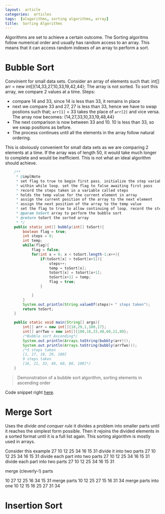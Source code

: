 ```yaml
---
layout:  article
categories:  articles
tags:  [alogorithms, sorting algorithms, array]
title:  Sorting Algorithms
---
```


Algorithms are set to achieve a certain outcome. The
Sorting algoritms follow numerical order and usually has random access to an array. This means that it can access random indexes of an array to perform a sort.

# Bubble Sort

Convinient for small data sets. Consider an array of elements such that:
		int[] arr = new int[]{14,33,27,10,33,19,42,44};
The array is not sorted. To sort this array, we compare 2 values at a time.
Steps:

+ compare 14 and 33, since 14 is less than 33, it remains in place
+ next we compare 33 and 27, 27 is less than 33, hence we have to swap postions such that;
	`arr[1]` = 33 takes the place of `arr[2]` and vice versa.
	The array now becomes:
		{14,27,33,10,33,19,48,44}
+ The next comparison is now between 33 and 10. 10 is less than 33, so we swap positions as before.
+ The process continues until all the elements in the array follow natural ordering.

This is obviously convenient for small data sets as we are comparing 2 elements at a time. If the array was of length 50, it would take much longer to complete and would be inefficient. This is not what an ideal algorithm should achieve.

```java
    /**
     * @implNote
     * set flag to true to begin first pass, initialize the step variable, create the temp variable
     * within while loop, set the flag to false awaiting first pass
     * record the steps taken in a variable called steps
     * holds the temp value for the current element in array
     * assign the current position of the array to the next element
     * assign the next position of the array to the temp value
     * set the flag to true to allow continuing of loop, record the steps taken
     * @param toSort array to perform the bubble sort
     * @return toSort the sorted array
     * */
    public static int[] bubbly(int[] toSort){
        boolean flag = true;
        int steps = 0;
        int temp;
        while(flag){
            flag = false;
            for(int x = 0; x < toSort.length-1;x++){
                if(toSort[x] > toSort[x+1]){
                    steps++;
                    temp = toSort[x];
                    toSort[x] = toSort[x+1];
                    toSort[x+1] = temp;
                    flag = true;
                }

            }
        }
        System.out.println(String.valueOf(steps)+ " steps taken");
        return toSort;
    }

    public static void main(String[] args){
        int[] arr = new int[]{18,29,1,100,17};
        int[] arrTwo = new int[]{100,16,33,48,60,21,80};
        /*Bubble sort Ascending*/
        System.out.println(Arrays.toString(bubbly(arr)));
        System.out.println(Arrays.toString(bubbly(arrTwo)));
		/*5 steps taken
		[1, 17, 18, 29, 100]
		9 steps taken
		[16, 21, 33, 48, 60, 80, 100]*/
    }

```
> Demonstration of a bubble sort algorithm, sorting elements in ascending order

Code snippet right [here](https://github.com/BrianLusina/Java-Playground/blob/master/Toy%20Problems/src/SortingAlgorithms/BubbleSortDemo.java).

# Merge Sort

Uses the *divide and conquer rule* it divides a problem into smaller parts until it reaches the simplest form possible. Then it rejoins the divided elements in a sorted format until it is a full list again. This sorting algorithm is mostly used in arrays.

Consider this example
27  10  12  25  34  16  15  31
divide it into two parts
27  10  12  25            34  16  15  31
divide each part into two parts
27  10            12  25            34  16            15  31
divide each part into two parts
27       10       12       25       34       16       15       31
 

merge (cleverly-!) parts

10  27            12  25            16  34            15  31
merge parts
10  12  25  27                 15  16  31  34
merge parts into one
10  12  15  16  25  27  31  34


# Insertion Sort


